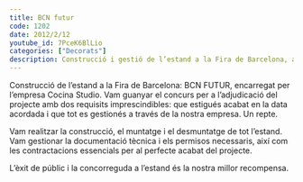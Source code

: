 ```yaml
---
title: BCN futur
code: 1202
date: 2012/2/12
youtube_id: 7PceK6BlLio
categories: ["Decorats"]
description: Construcció i gestió de l’estand a la Fira de Barcelona, amb èxit de públic i satisfacció dels objectius del client.
---
```


Construcció de l’estand a la Fira de Barcelona: BCN FUTUR, encarregat per l’empresa Cocina Studio. Vam guanyar el concurs per a l’adjudicació del projecte amb dos requisits imprescindibles: que estigués acabat en la data acordada i que tot es gestionés a través de la nostra empresa. Un repte.

Vam realitzar la construcció, el muntatge i el desmuntatge de tot l’estand. Vam gestionar la documentació tècnica i els permisos necessaris, així com les contractacions essencials per al perfecte acabat del projecte.

L’èxit de públic i la concorreguda a l’estand és la nostra millor recompensa.
